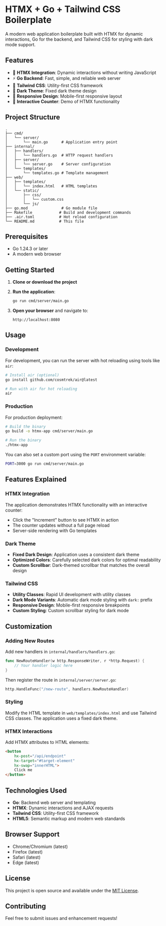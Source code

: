 # HTMX + Go + Tailwind CSS Boilerplate

A modern web application boilerplate built with HTMX for dynamic interactions, Go for the backend, and Tailwind CSS for styling with dark mode support.

## Features

- 🚀 **HTMX Integration**: Dynamic interactions without writing JavaScript
- ⚡ **Go Backend**: Fast, simple, and reliable web server
- 🎨 **Tailwind CSS**: Utility-first CSS framework
- 🌙 **Dark Theme**: Fixed dark theme design
- 📱 **Responsive Design**: Mobile-first responsive layout
- 🔄 **Interactive Counter**: Demo of HTMX functionality

## Project Structure

```
.
├── cmd/
│   └── server/
│       └── main.go      # Application entry point
├── internal/
│   ├── handlers/
│   │   └── handlers.go  # HTTP request handlers
│   ├── server/
│   │   └── server.go    # Server configuration
│   └── templates/
│       └── templates.go # Template management
├── web/
│   ├── templates/
│   │   └── index.html   # HTML templates
│   └── static/
│       ├── css/
│       │   └── custom.css
│       └── js/
├── go.mod               # Go module file
├── Makefile            # Build and development commands
├── .air.toml           # Hot reload configuration
└── README.md           # This file
```

## Prerequisites

- Go 1.24.3 or later
- A modern web browser

## Getting Started

1. **Clone or download the project**

2. **Run the application**:
   ```bash
   go run cmd/server/main.go
   ```

3. **Open your browser** and navigate to:
   ```
   http://localhost:8080
   ```

## Usage

### Development

For development, you can run the server with hot reloading using tools like `air`:

```bash
# Install air (optional)
go install github.com/cosmtrek/air@latest

# Run with air for hot reloading
air
```

### Production

For production deployment:

```bash
# Build the binary
go build -o htmx-app cmd/server/main.go

# Run the binary
./htmx-app
```

You can also set a custom port using the `PORT` environment variable:

```bash
PORT=3000 go run cmd/server/main.go
```

## Features Explained

### HTMX Integration

The application demonstrates HTMX functionality with an interactive counter:

- Click the "Increment" button to see HTMX in action
- The counter updates without a full page reload
- Server-side rendering with Go templates

### Dark Theme

- **Fixed Dark Design**: Application uses a consistent dark theme
- **Optimized Colors**: Carefully selected dark colors for optimal readability
- **Custom Scrollbar**: Dark-themed scrollbar that matches the overall design

### Tailwind CSS

- **Utility Classes**: Rapid UI development with utility classes
- **Dark Mode Variants**: Automatic dark mode styling with `dark:` prefix
- **Responsive Design**: Mobile-first responsive breakpoints
- **Custom Styling**: Custom scrollbar styling for dark mode

## Customization

### Adding New Routes

Add new handlers in `internal/handlers/handlers.go`:

```go
func NewRouteHandler(w http.ResponseWriter, r *http.Request) {
    // Your handler logic here
}
```

Then register the route in `internal/server/server.go`:

```go
http.HandleFunc("/new-route", handlers.NewRouteHandler)
```

### Styling

Modify the HTML template in `web/templates/index.html` and use Tailwind CSS classes. The application uses a fixed dark theme.

### HTMX Interactions

Add HTMX attributes to HTML elements:

```html
<button 
    hx-post="/api/endpoint" 
    hx-target="#target-element"
    hx-swap="innerHTML">
    Click me
</button>
```



## Technologies Used

- **Go**: Backend web server and templating
- **HTMX**: Dynamic interactions and AJAX requests
- **Tailwind CSS**: Utility-first CSS framework
- **HTML5**: Semantic markup and modern web standards

## Browser Support

- Chrome/Chromium (latest)
- Firefox (latest)
- Safari (latest)
- Edge (latest)

## License

This project is open source and available under the [MIT License](LICENSE).

## Contributing

Feel free to submit issues and enhancement requests!
